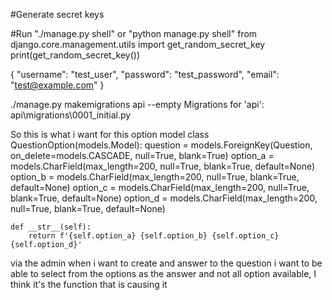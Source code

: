 #Generate secret keys

#Run "./manage.py shell" or "python manage.py shell" from django.core.management.utils import get_random_secret_key print(get_random_secret_key())

{ "username": "test_user", "password": "test_password", "email": "test@example.com" }

./manage.py makemigrations api --empty Migrations for 'api': api\migrations\0001_initial.py


So this is what i want for this option model
class QuestionOption(models.Model):
    question = models.ForeignKey(Question, on_delete=models.CASCADE, null=True, blank=True)
    option_a = models.CharField(max_length=200, null=True, blank=True, default=None)
    option_b = models.CharField(max_length=200, null=True, blank=True, default=None)
    option_c = models.CharField(max_length=200, null=True, blank=True, default=None)
    option_d = models.CharField(max_length=200, null=True, blank=True, default=None)
    
    
    def __str__(self):
        return f'{self.option_a} {self.option_b} {self.option_c} {self.option_d}'
via the admin when i want to create and answer to the question i want to be able to select from the options as the answer and not all option available,
I think it's the function that is causing it